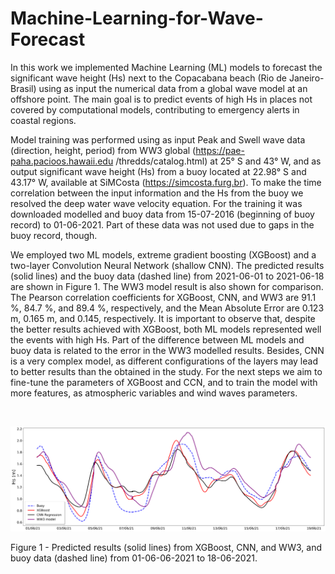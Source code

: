 # Machine-Learning-for-Wave-Forecast

In this work we implemented Machine Learning (ML) models to forecast the significant wave height (Hs) next to the Copacabana beach (Rio de Janeiro-Brasil) using as input the numerical data from a global wave model at an offshore point. The main goal is to predict events of high Hs in places not covered by computational models, contributing to emergency alerts in coastal regions. 
<br />

Model training was performed using as input Peak and Swell wave data (direction, height, period) from WW3 global (https://pae-paha.pacioos.hawaii.edu /thredds/catalog.html) at 25° S and 43° W, and as output significant wave height (Hs) from a buoy located at 22.98° S and 43.17° W, available at SiMCosta (https://simcosta.furg.br). To make the time correlation between the input information and the Hs from the buoy we resolved the deep water wave velocity equation. For the training it was downloaded modelled and buoy data from 15-07-2016 (beginning of buoy record) to 01-06-2021. Part of these data was not used due to gaps in the buoy record, though.
<br />

We employed two ML models, extreme gradient boosting (XGBoost) and a two-layer Convolution Neural Network (shallow CNN). The predicted results (solid lines) and the buoy data (dashed line) from 2021-06-01 to 2021-06-18 are shown in Figure 1. The WW3 model result is also shown for comparison. The Pearson correlation coefficients for XGBoost, CNN, and WW3 are 91.1 %, 84.7 %, and 89.4 %, respectively, and the Mean Absolute Error are 0.123 m, 0.165 m, and 0.145, respectively. It is important to observe that, despite the better results achieved with XGBoost, both ML models represented well the events with high Hs. Part of the difference between ML models and buoy data is related to the error in the WW3 modelled results. Besides, CNN is a very complex model, as different configurations of the layers may lead to better results than the obtained in the study. For the next steps we aim to fine-tune the parameters of XGBoost and CCN, and to train the model with more features, as atmospheric variables and wind waves parameters.

<br />
<p align="center">
  <img src="https://github.com/fernandotcbarreto/stuff/blob/main/ml_fig_4comp.png">
</p>
Figure 1 - Predicted results (solid lines) from XGBoost, CNN, and WW3, and buoy data (dashed line) from 01-06-06-2021 to 18-06-2021. 
